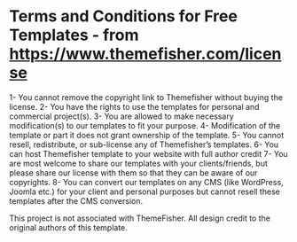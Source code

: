 Terms and Conditions for Free Templates - from https://www.themefisher.com/license
==================================================================================
1- You cannot remove the copyright link to Themefisher without buying the license.
2- You have the rights to use the templates for personal and commercial project(s).
3- You are allowed to make necessary modification(s) to our templates to fit your purpose.
4- Modification of the template or part it does not grant ownership of the template.
5- You cannot resell, redistribute, or sub-license any of Themefisher’s templates.
6- You can host Themefisher template to your website with full author credit
7- You are most welcome to share our templates with your clients/friends, but please share our license with them so that they can be aware of our copyrights.
8- You can convert our templates on any CMS (like WordPress, Joomla etc.) for your client and personal purposes but cannot resell these templates after the CMS conversion.

This project is not associated with ThemeFisher. All design credit to the original authors of this template.
